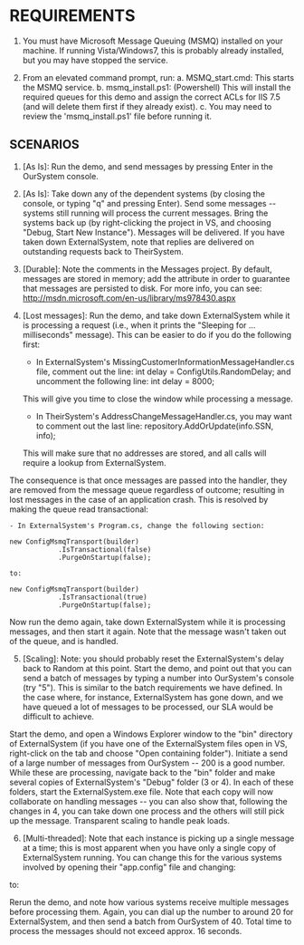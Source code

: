 # REQUIREMENTS #

1. You must have Microsoft Message Queuing (MSMQ) installed on your machine. If running Vista/Windows7, this is probably already installed, but you may have stopped the service. 

2. From an elevated command prompt, run:
a. MSMQ_start.cmd: This starts the MSMQ service.
b. msmq_install.ps1: (Powershell) This will install the required queues for this demo and assign the correct ACLs for IIS 7.5 (and will delete them first if they already exist).
c. You may need to review the 'msmq_install.ps1' file before running it.

## SCENARIOS ##
1. [As Is]: Run the demo, and send messages by pressing Enter in the OurSystem console.
2. [As Is]: Take down any of the dependent systems (by closing the console, or typing "q" and pressing Enter). Send some messages -- systems still running will process the current messages. Bring the systems back up (by right-clicking the project in VS, and choosing "Debug, Start New Instance"). Messages will be delivered. If you have taken down ExternalSystem, note that replies are delivered on outstanding requests back to TheirSystem.
3. [Durable]: Note the comments in the Messages project. By default, messages are stored in memory; add the attribute in order to guarantee that messages are persisted to disk. For more info, you can see: http://msdn.microsoft.com/en-us/library/ms978430.aspx
4. [Lost messages]: Run the demo, and take down ExternalSystem while it is processing a request (i.e., when it prints the "Sleeping for ... milliseconds" message). This can be easier to do if you do the following first:
	- In ExternalSystem's MissingCustomerInformationMessageHandler.cs file, comment out the line:
	int delay = ConfigUtils.RandomDelay;
	and uncomment the following line:
	int delay = 8000;
	
	This will give you time to close the window while processing a message.
	
	- In TheirSystem's AddressChangeMessageHandler.cs, you may want to comment out the last line:
	repository.AddOrUpdate(info.SSN, info);
	
	This will make sure that no addresses are stored, and all calls will require a lookup from ExternalSystem.

The consequence is that once messages are passed into the handler, they are removed from the message queue regardless of outcome; resulting in lost messages in the case of an application crash. This is resolved by making the queue read transactional:

	- In ExternalSystem's Program.cs, change the following section:
	
	new ConfigMsmqTransport(builder)
                .IsTransactional(false)
                .PurgeOnStartup(false);
                
    to:
    
    new ConfigMsmqTransport(builder)
                .IsTransactional(true)
                .PurgeOnStartup(false);
                
Now run the demo again, take down ExternalSystem while it is processing messages, and then start it again. Note that the message wasn't taken out of the queue, and is handled.

5. [Scaling]: Note: you should probably reset the ExternalSystem's delay back to Random at this point. Start the demo, and point out that you can send a batch of messages by typing a number into OurSystem's console (try "5"). This is similar to the batch requirements we have defined. In the case where, for instance, ExternalSystem has gone down, and we have queued a lot of messages to be processed, our SLA would be difficult to achieve. 

Start the demo, and open a Windows Explorer window to the "bin" directory of ExternalSystem (if you have one of the ExternalSystem files open in VS, right-click on the tab and choose "Open containing folder"). Initiate a send of a large number of messages from OurSystem -- 200 is a good number. While these are processing, navigate back to the "bin" folder and make several copies of ExternalSystem's "Debug" folder (3 or 4). In each of these folders, start the ExternalSystem.exe file. Note that each copy will now collaborate on handling messages -- you can also show that, following the changes in 4, you can take down one process and the others will still pick up the message. Transparent scaling to handle peak loads.

6. [Multi-threaded]: Note that each instance is picking up a single message at a time; this is most apparent when you have only a single copy of ExternalSystem running. You can change this for the various systems involved by opening their "app.config" file and changing:

<MsmqTransportConfig
    InputQueue="worker"
    ErrorQueue="error"
    NumberOfWorkerThreads="1"
    MaxRetries="5"
  />
  
  to:
  
<MsmqTransportConfig
	InputQueue="worker"
	ErrorQueue="error"
	NumberOfWorkerThreads="{some number larger than 1}"
	MaxRetries="5"
/>

Rerun the demo, and note how various systems receive multiple messages before processing them. Again, you can dial up the number to around 20 for ExternalSystem, and then send a batch from OurSystem of 40. Total time to process the messages should not exceed approx. 16 seconds.
